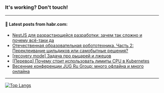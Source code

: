 ### It's working? Don't touch!

---
<!--
#### 🛠️ Technical stack:

![C++](https://img.shields.io/badge/C++-informational?logo=c%2B%2B&style=flat&logoColor=white&color=9C033A)
![Java](https://img.shields.io/badge/Java-informational?logo=java&style=flat&logoColor=white&color=007396)
![Kotlin](https://img.shields.io/badge/Kotlin-informational?logo=Kotlin&style=flat&logoColor=white&color=0095D5)
![JS](https://img.shields.io/badge/JS-informational?logo=javaScript&style=flat&logoColor=black&color=F7Df1E) <br>
![HTML5](https://img.shields.io/badge/HTML5-informational?logo=html5&style=flat&logoColor=white&color=E34F26)
![CSS3](https://img.shields.io/badge/CSS3-informational?logo=css3&style=flat&logoColor=white&color=157286)
![Sass](https://img.shields.io/badge/Saas-informational?logo=sass&style=flat&logoColor=white&color=hotpink)
![PHP](https://img.shields.io/badge/PHP-informational?logo=php&style=flat&logoColor=white&color=777BB4) <br>
![WebPAck](https://img.shields.io/badge/WebPack-informational?logo=webPack&style=flat&logoColor=white&color=FF6F00)
![Bootstrap](https://img.shields.io/badge/Bootstrap-informational?logo=Bootstrap&style=flat&logoColor=white&color=7952B3)
![MySQL](https://img.shields.io/badge/MySQL-informational?logo=MySQL&style=flat&logoColor=white&color=00f) <br>
![NodeJS](https://img.shields.io/badge/NodeJS-informational?logo=node.js&style=flat&logoColor=white&color=43853D)
![Spring](https://img.shields.io/badge/Spring-informational?logo=Spring&style=flat&logoColor=white&color=0A9EDC)
![Angular](https://img.shields.io/badge/Vue-informational?logo=vue.js&style=flat&logoColor=white&color=red)
![Git](https://img.shields.io/badge/Git-informational?logo=git&style=flat&logoColor=white&color=darkorange)

___
-->

#### 💬 Latest posts from habr.com:

<!-- BLOG-POST-LIST:START -->
- [NestJS для разрастающейся разработки: зачем так сложно и почему всё-таки да](https://habr.com/ru/post/704594/?utm_source=habrahabr&utm_medium=rss&utm_campaign=704594)
- [Отечественная образовательная робототехника. Часть 2: Переклеивание шильдиков или самобытные решения?](https://habr.com/ru/post/704584/?utm_source=habrahabr&utm_medium=rss&utm_campaign=704584)
- [[recovery mode] Задача про рыцарей и лжецов](https://habr.com/ru/post/704554/?utm_source=habrahabr&utm_medium=rss&utm_campaign=704554)
- [[Перевод] Почему стоит использовать лимиты CPU в Kubernetes](https://habr.com/ru/post/703714/?utm_source=habrahabr&utm_medium=rss&utm_campaign=703714)
- [Весенние конференции JUG Ru Group: много офлайна и много онлайна](https://habr.com/ru/post/704428/?utm_source=habrahabr&utm_medium=rss&utm_campaign=704428)
<!-- BLOG-POST-LIST:END -->

---

[![Top Langs](https://github-readme-stats.vercel.app/api/top-langs/?username=zloylis&layout=compact&hide_border=true&theme=dracula)](https://github.com/zloylis)
